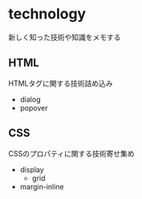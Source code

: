 # technology

新しく知った技術や知識をメモする

## HTML

HTMLタグに関する技術詰め込み

- dialog
- popover

## CSS

CSSのプロパティに関する技術寄せ集め

- display
  - grid
- margin-inline